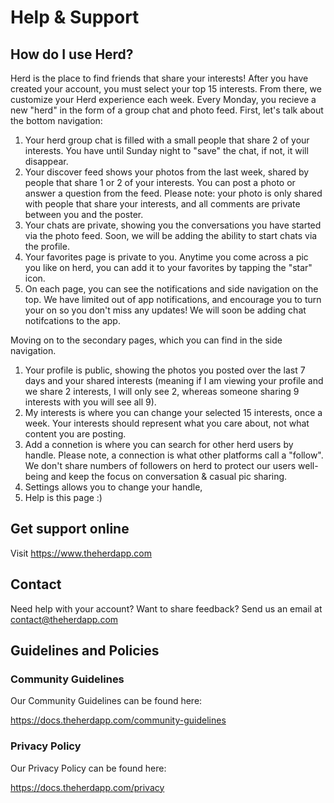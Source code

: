 # Help & Support

## How do I use Herd?

Herd is the place to find friends that share your interests! After you have created your account, you must select your top 15 interests. From there, we customize your Herd experience each week. Every Monday, you recieve a new "herd" in the form of a group chat and photo feed. First, let's talk about the bottom navigation: 

1. Your herd group chat is filled with a small people that share 2 of your interests. You have until Sunday night to "save" the chat, if not, it will disappear. 
2. Your discover feed shows your photos from the last week, shared by people that share 1 or 2 of your interests. You can post a photo or answer a question from the feed. Please note: your photo is only shared with people that share your interests, and all comments are private between you and the poster. 
3. Your chats are private, showing you the conversations you have started via the photo feed. Soon, we will be adding the ability to start chats via the profile.
4. Your favorites page is private to you. Anytime you come across a pic you like on herd, you can add it to your favorites by tapping the "star" icon. 
5. On each page, you can see the notifications and side navigation on the top. We have limited out of app notifications, and encourage you to turn your on so you don't miss any updates! We will soon be adding chat notifcations to the app. 

Moving on to the secondary pages, which you can find in the side navigation.

1. Your profile is public, showing the photos you posted over the last 7 days and your shared interests (meaning if I am viewing your profile and we share 2 interests, I will only see 2, whereas someone sharing 9 interests with you will see all 9).
2. My interests is where you can change your selected 15 interests, once a week. Your interests should represent what you care about, not what content you are posting.
3. Add a connetion is where you can search for other herd users by handle. Please note, a connection is what other platforms call a "follow". We don't share numbers of followers on herd to protect our users well-being and keep the focus on conversation & casual pic sharing. 
4. Settings allows you to change your handle, 
5. Help is this page :) 

## Get support online

Visit https://www.theherdapp.com

## Contact 

Need help with your account? Want to share feedback? Send us an email at contact@theherdapp.com

## Guidelines and Policies

### Community Guidelines

Our Community Guidelines can be found here:

https://docs.theherdapp.com/community-guidelines

### Privacy Policy

Our Privacy Policy can be found here:

https://docs.theherdapp.com/privacy
